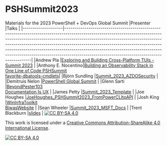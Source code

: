 # PSHSummit2023
Materials for the 2023 PowerShell + DevOps Global Summit
|Presenter           |Talks                                                                                                                                                                                                                                                                                                                                                                                                                                                              |
|--------------------|-------------------------------------------------------------------------------------------------------------------------------------------------------------------------------------------------------------------------------------------------------------------------------------------------------------------------------------------------------------------------------------------------------------------------------------------------------------------|
|Andrew Pla          |[Exploring and Building Cross-Platform TUIs - Summit 2023](https://github.com/devops-collective-inc/PSHSummit2023/andrew-pla-cross-platform-tuis/Exploring%20and%20Building%20Cross-Platform%20TUIs%20-%20Summit%202023.pptx)                                                                                                                                                                                                                                      |
|Anthony E. Nocentino|[Building an Observability Stack in One Line of Code PSHSummit](https://github.com/devops-collective-inc/PSHSummit2023/anthony-nocentino/Building%20an%20Observability%20Stack%20in%20One%20Line%20of%20Code/Building%20an%20Observability%20Stack%20in%20One%20Line%20of%20Code%20PSHSummit.pdf)<br/>[favorite-dbatools-cmdlets](https://github.com/devops-collective-inc/PSHSummit2023/anthony-nocentino/favorite-dbatools-cmdlets/favorite-dbatools-cmdlets.pdf)|
|Björn Sundling      |[Summit_2023_AZDOSecurity](https://github.com/devops-collective-inc/PSHSummit2023/Bjorn%20Sundling/Summit_2023_AZDOSecurity.zip)                                                                                                                                                                                                                                                                                                                                   |
|Demitruis Nelon     |[PowerShell Global Summit](https://github.com/devops-collective-inc/PSHSummit2023/Demitrius%20Nelon/PowerShell%20Global%20Summit.zip)                                                                                                                                                                                                                                                                                                                              |
|Glenn Sarti         |[BeyondPester103](https://github.com/devops-collective-inc/PSHSummit2023/Glenn-Sarti-Beyond-Pester-103/BeyondPester103.zip)<br/>[Documentation Is UX](https://github.com/devops-collective-inc/PSHSummit2023/Glenn-Sarti-Documentation-Is-Ux/Documentation%20Is%20UX.zip)                                                                                                                                                                                          |
|James Petty         |[Summit_2023_Template](https://github.com/devops-collective-inc/PSHSummit2023/Summit_2023_Template.pptx)                                                                                                                                                                                                                                                                                                                                                           |
|Joe Houghes         |[JoeHoughes_PSHSummit2023_FromPowerCLItoAPI](https://github.com/devops-collective-inc/PSHSummit2023/JoeHoughes/JoeHoughes_PSHSummit2023_FromPowerCLItoAPI.zip)                                                                                                                                                                                                                                                                                                     |
|Josh King           |[WinInfraToolkit](https://github.com/devops-collective-inc/PSHSummit2023/Josh-King-Superpowered-Windows-Infrastructure-Toolkit/WinInfraToolkit.pptx)<br/>[BiwasWebsite](https://github.com/devops-collective-inc/PSHSummit2023/Josh-King-Superpowered-Windows-Infrastructure-Toolkit/Demos/files/BiwasWebsite.zip)                                                                                                                                                 |
|Sean Wheeler        |[Summit_2023_MSFT_Docs](https://github.com/devops-collective-inc/PSHSummit2023/sdwheeler/Summit_2023_MSFT_Docs.pptx)                                                                                                                                                                                                                                                                                                                                               |
|Trent Blackburn     |[slides](https://github.com/devops-collective-inc/PSHSummit2023/PowerShell%20on%20AWS%20CloudShell%20by%20Trent%20Blackburn/slides.pdf)                                                                                                                                                                                                                                                                                                                            |
[![CC BY-SA 4.0][cc-by-sa-shield]][cc-by-sa]

This work is licensed under a
[Creative Commons Attribution-ShareAlike 4.0 International License][cc-by-sa].

[![CC BY-SA 4.0][cc-by-sa-image]][cc-by-sa]

[cc-by-sa]: http://creativecommons.org/licenses/by-sa/4.0/
[cc-by-sa-image]: https://licensebuttons.net/l/by-sa/4.0/88x31.png
[cc-by-sa-shield]: https://img.shields.io/badge/License-CC%20BY--SA%204.0-lightgrey.svg
